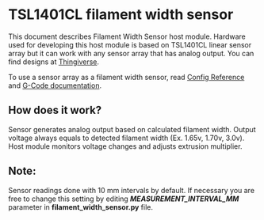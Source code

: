 # TSL1401CL filament width sensor

This document describes Filament Width Sensor host module. Hardware used
for developing this host module is based on TSL1401CL linear sensor array
but it can work with any sensor array that has analog output. You can find
designs at [Thingiverse](https://www.thingiverse.com/search?q=filament%20width%20sensor).

To use a sensor array as a filament width sensor, read 
[Config Reference](Config_Reference.md#tsl1401cl_filament_width_sensor) and
[G-Code documentation](G-Codes.md#Filament_Width_Sensor_Commands).

## How does it work?

Sensor generates analog output based on calculated filament width. Output
voltage always equals to detected filament width (Ex. 1.65v, 1.70v, 3.0v).
Host module monitors voltage changes and adjusts extrusion multiplier.

## Note:

Sensor readings done with 10 mm intervals by default. If necessary you are
free to change this setting by editing ***MEASUREMENT_INTERVAL_MM*** parameter
in **filament_width_sensor.py** file.
